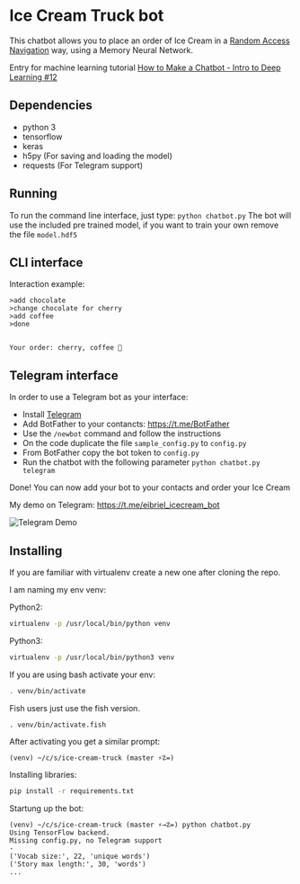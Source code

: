 # Ice Cream Truck bot
This chatbot allows you to place an order of Ice Cream in a [Random Access Navigation](https://medium.com/assist/theres-a-dozen-ways-to-order-a-coffee-why-do-dumb-bots-only-allow-one-27230542636d) way, using a Memory Neural Network.

Entry for machine learning tutorial [How to Make a Chatbot - Intro to Deep Learning #12](https://www.youtube.com/watch?v=t5qgjJIBy9g)


## Dependencies
- python 3
- tensorflow
- keras
- h5py (For saving and loading the model)
- requests (For Telegram support)

## Running
To run the command line interface, just type:
`python chatbot.py`
The bot will use the included pre trained model, if you want to train your own remove the file `model.hdf5`

## CLI interface
Interaction example:

```
>add chocolate
>change chocolate for cherry
>add coffee
>done


Your order: cherry, coffee 🍦
```

## Telegram interface
In order to use a Telegram bot as your interface:

- Install [Telegram](https://telegram.org)
- Add BotFather to your contancts: https://t.me/BotFather
- Use the `/newbot` command and follow the instructions
- On the code duplicate the file `sample_config.py` to `config.py`
- From BotFather copy the bot token to `config.py`
- Run the chatbot with the following parameter `python chatbot.py telegram`

Done! You can now add your bot to your contacts and order your Ice Cream

My demo on Telegram: https://t.me/eibriel_icecream_bot

![Telegram Demo](telegram.jpg)


## Installing

If you are familiar with virtualenv create a new one after cloning the repo.

I am naming my env venv:

Python2:
```bash
virtualenv -p /usr/local/bin/python venv
```

Python3:
```bash
virtualenv -p /usr/local/bin/python3 venv
```

If you are using bash activate your env:

```bash
. venv/bin/activate
```

Fish users just use the fish version.

```fish
. venv/bin/activate.fish
```

After activating you get a similar prompt:

```fish
(venv) ~/c/s/ice-cream-truck (master ⚡☡=)
```

Installing libraries:

```bash
pip install -r requirements.txt
```

Startung up the bot:

```fish
(venv) ~/c/s/ice-cream-truck (master ⚡→☡=) python chatbot.py
Using TensorFlow backend.
Missing config.py, no Telegram support
-
('Vocab size:', 22, 'unique words')
('Story max length:', 30, 'words')
...
```

